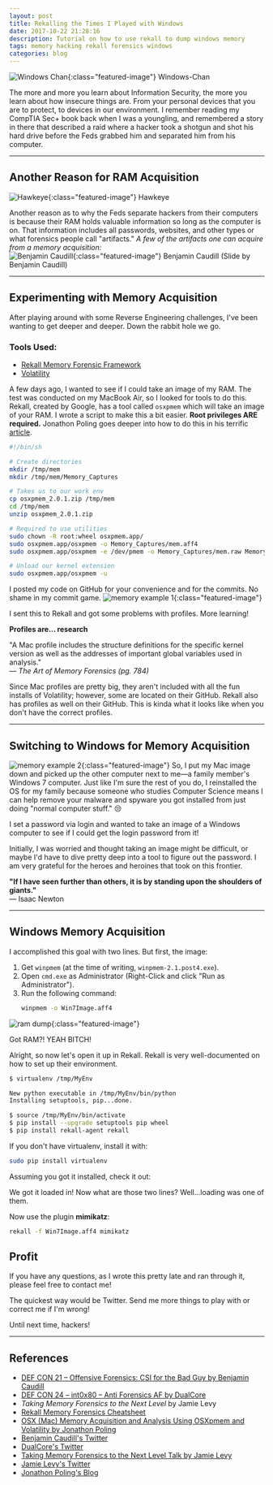```yaml
---
layout: post
title: Rekalling the Times I Played with Windows
date: 2017-10-22 21:28:16
description: Tutorial on how to use rekall to dump windows memory
tags: memory hacking rekall forensics windows
categories: blog
---
```


![Windows Chan](/assets/img/windows-chan.png "Windows Chan"){:class="featured-image"} Windows-Chan

The more and more you learn about Information Security, the more you learn about how insecure things are. From your personal devices that you are to protect, to devices in our environment. I remember reading my CompTIA Sec+ book back when I was a youngling, and remembered a story in there that described a raid where a hacker took a shotgun and shot his hard drive before the Feds grabbed him and separated him from his computer.

---

## Another Reason for RAM Acquisition
![Hawkeye](/assets/img/hawkeye.png "Hawkeye"){:class="featured-image"} Hawkeye

Another reason as to why the Feds separate hackers from their computers is because their RAM holds valuable information so long as the computer is on. That information includes all passwords, websites, and other types or what forensics people call "artifacts."
*A few of the artifacts one can acquire from a memory acquisition:*  
![Benjamin Caudill](/assets/img/BenjaminCaudill.png "Benjamin Caudill"){:class="featured-image"} Benjamin Caudill
(Slide by Benjamin Caudill)

---

## Experimenting with Memory Acquisition

After playing around with some Reverse Engineering challenges, I've been wanting to get deeper and deeper. Down the rabbit hole we go.

### Tools Used:
- [Rekall Memory Forensic Framework](http://www.rekall-forensic.com/)
- [Volatility](http://www.volatilityfoundation.org/)

A few days ago, I wanted to see if I could take an image of my RAM. The test was conducted on my MacBook Air, so I looked for tools to do this. Rekall, created by Google, has a tool called `osxpmem` which will take an image of your RAM. I wrote a script to make this a bit easier. **Root privileges ARE required.** Jonathon Poling goes deeper into how to do this in his terrific [article](http://ponderthebits.com/2017/02/osx-mac-memory-acquisition-and-analysis-using-osxpmem-and-volatility/).

```bash
#!/bin/sh

# Create directories
mkdir /tmp/mem
mkdir /tmp/mem/Memory_Captures

# Takes us to our work env
cp osxpmem_2.0.1.zip /tmp/mem
cd /tmp/mem
unzip osxpmem_2.0.1.zip

# Required to use utilities
sudo chown -R root:wheel osxpmem.app/
sudo osxpmem.app/osxpmem -o Memory_Captures/mem.aff4
sudo osxpmem.app/osxpmem -e /dev/pmem -o Memory_Captures/mem.raw Memory_Captures/mem.aff4

# Unload our kernel extension
sudo osxpmem.app/osxpmem -u
```

I posted my code on GitHub for your convenience and for the commits. No shame in my commit game.
![memory example 1](/assets/img/mem-ex1.png "memory example 1"){:class="featured-image"}

I sent this to Rekall and got some problems with profiles. More learning!

**Profiles are... research**

"A Mac profile includes the structure definitions for the specific kernel version as well as the addresses of important global variables used in analysis."  
— *The Art of Memory Forensics (pg. 784)*

Since Mac profiles are pretty big, they aren't included with all the fun installs of Volatility; however, some are located on their GitHub. Rekall also has profiles as well on their GitHub. This is kinda what it looks like when you don't have the correct profiles.

---

## Switching to Windows for Memory Acquisition
![memory example 2](/assets/img/mem-ex2.png "memory example 2"){:class="featured-image"}
So, I put my Mac image down and picked up the other computer next to me—a family member's Windows 7 computer. Just like I'm sure the rest of you do, I reinstalled the OS for my family because someone who studies Computer Science means I can help remove your malware and spyware you got installed from just doing "normal computer stuff." 😒

I set a password via login and wanted to take an image of a Windows computer to see if I could get the login password from it!

Initially, I was worried and thought taking an image might be difficult, or maybe I'd have to dive pretty deep into a tool to figure out the password. I am very grateful for the heroes and heroines that took on this frontier.

**"If I have seen further than others, it is by standing upon the shoulders of giants."**  
— Isaac Newton

---

## Windows Memory Acquisition

I accomplished this goal with two lines. But first, the image:

1. Get `winpmem` (at the time of writing, `winpmem-2.1.post4.exe`).
2. Open `cmd.exe` as Administrator (Right-Click and click "Run as Administrator").
3. Run the following command:
   ```bash
   winpmem -o Win7Image.aff4
   ```

![ram dump](/assets/img/ram_dump.png "ram dump"){:class="featured-image"}

Got RAM?! YEAH BITCH!

Alright, so now let's open it up in Rekall.
Rekall is very well-documented on how to set up their environment.

```bash
$ virtualenv /tmp/MyEnv

New python executable in /tmp/MyEnv/bin/python
Installing setuptools, pip...done.

$ source /tmp/MyEnv/bin/activate
$ pip install --upgrade setuptools pip wheel
$ pip install rekall-agent rekall
```

If you don't have virtualenv, install it with:
```bash
sudo pip install virtualenv
```

Assuming you got it installed, check it out:

We got it loaded in! Now what are those two lines? Well...loading was one of them.  

Now use the plugin **mimikatz**:

```bash
rekall -f Win7Image.aff4 mimikatz
```

## Profit

If you have any questions, as I wrote this pretty late and ran through it, please feel free to contact me!

The quickest way would be Twitter. Send me more things to play with or correct me if I'm wrong!  

Until next time, hackers!

---

## References

- [DEF CON 21 – Offensive Forensics: CSI for the Bad Guy by Benjamin Caudill](https://www.youtube.com/watch?v=0AwI6YrV2h4)  
- [DEF CON 24 – int0x80 – Anti Forensics AF by DualCore](https://www.youtube.com/watch?v=_fZfDGWpP4U)  
- *Taking Memory Forensics to the Next Level* by Jamie Levy  
- [Rekall Memory Forensics Cheatsheet](https://digital-forensics.sans.org/media/rekall-memory-forensics-cheatsheet.pdf)  
- [OSX (Mac) Memory Acquisition and Analysis Using OSXpmem and Volatility by Jonathon Poling](http://ponderthebits.com/2017/02/osx-mac-memory-acquisition-and-analysis-using-osxpmem-and-volatility/)  
- [Benjamin Caudill's Twitter](https://twitter.com/rhinosecurity)  
- [DualCore's Twitter](https://twitter.com/dualcoremusic?ref_src=twsrc%5Egoogle%7Ctwcamp%5Eserp%7Ctwgr%5Eauthor)  
- [Taking Memory Forensics to the Next Level Talk by Jamie Levy](https://www.youtube.com/watch?v=GqtAdYS0xyE)  
- [Jamie Levy's Twitter](https://twitter.com/gleeda)  
- [Jonathon Poling's Blog](http://ponderthebits.com/author/jp/)  
